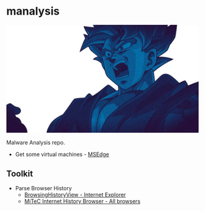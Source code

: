 # manalysis

![](img/goku.jpg)

Malware Analysis repo.

* Get some virtual machines - [MSEdge](https://developer.microsoft.com/en-us/microsoft-edge/tools/vms/)

## Toolkit

* Parse Browser History 
  * [BrowsingHistoryView - Internet Explorer](http://www.nirsoft.net/utils/browsing_history_view.html)
  * [MiTeC Internet History Browser - All browsers](http://www.mitec.cz/ihb.html)
